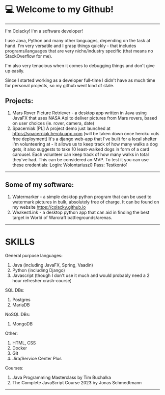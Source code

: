 # :computer: Welcome to my Github!

---

I'm Colacky! I'm a software developer!

I use Java, Python and many other languages, depending on the task at hand.
I'm very versatile and I grasp things quickly - that includes programs/languages that are very niche/industry specific (that means no StackOverflow for me).

I'm also very tenacious when it comes to debugging things and don't give up easily.

Since I started working as a developer full-time I didn't have as much time for personal projects, so my github went kind of stale.

## Projects:
1. Mars Rover Picture Retriever - a desktop app written in Java using JavaFX that uses NASA Api to deliver pictures from Mars rovers, based on user choices (ie. rover, camera, date)
2. Spacerniak [PL]
  A project demo just launched at https://spacerniak.herokuapp.com (will be taken down once heroku cuts free deployment)
  It's a django web-app that I've built for a local shelter I'm volunteering at - it allows us to keep track of how many walks a dog gets, it also suggests to take 10  least-walked dogs in form of a card carousel. Each volunteer can keep track of how many walks in total they've had. This can be considered an MVP.
  To test it you can use these credentials:
   Login: Wolontariusz0
   Pass: Testkonto1

---

## Some of my software:
1. Watermarker - a simple desktop python program that can be used to watermark pictures in bulk, absolutely free of charge. It can be found on my website https://colacky.github.io
2. WeakestLink - a desktop python app that can aid in finding the best target in World of Warcraft battlegrounds/arenas.

---

# SKILLS

General purpose languages:
1. Java (including JavaFX, Spring, Vaadin)
2. Python (including Django)
3. Javascript (though I don't use it much and would probably need a 2 hour refresher crash-course)

SQL DBs:
1. Postgres
2. MariaDB

NoSQL DBs:
1. MongoDB

Other:
1. HTML, CSS
2. Docker
3. Git
4. Jira/Service Center Plus

Courses:
1. Java Programming Masterclass by Tim Buchalka
2. The Complete JavaScript Course 2023 by Jonas Schmedtmann
---

